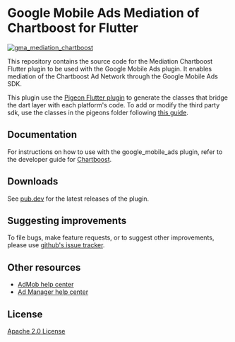 # Google Mobile Ads Mediation of Chartboost for Flutter

[![gma_mediation_chartboost](https://github.com/googleads/googleads-mobile-flutter/actions/workflows/google_mobile_ads.yaml/badge.svg)](https://github.com/googleads/googleads-mobile-flutter/actions/workflows/google_mobile_ads.yaml)

This repository contains the source code for the Mediation Chartboost Flutter
plugin to be used with the Google Mobile Ads plugin. It enables mediation of the
Chartboost Ad Network through the Google Mobile Ads SDK.

This plugin use the [Pigeon Flutter plugin](https://pub.dev/packages/pigeon) to
generate the classes that bridge the dart layer with each platform's code.
To add or modify the third party sdk, use the classes in the pigeons folder
following [this guide](https://github.com/flutter/packages/blob/main/packages/pigeon/example/README.md).

## Documentation
For instructions on how to use with the google_mobile_ads plugin, refer to the
developer guide for [Chartboost](https://developers.google.com/admob/flutter/mediation/chartboost).

## Downloads

See [pub.dev](https://pub.dev/packages/gma_mediation_chartboost/versions) for the
latest releases of the plugin.

## Suggesting improvements

To file bugs, make feature requests, or to suggest other improvements, please
use [github's issue tracker](https://github.com/googleads/googleads-mobile-flutter/issues).


## Other resources

* [AdMob help center](https://support.google.com/admob/?hl=en#topic=7383088)
* [Ad Manager help center](https://support.google.com/admanager/?hl=en#topic=7505988)

## License

[Apache 2.0 License](https://www.apache.org/licenses/LICENSE-2.0)